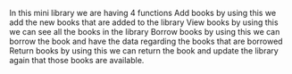 In this mini library we are having 4 functions 
Add books by using this we add the new books that are added to the library
View books by using this we can see all the books in the library
Borrow books by using this we can borrow the book and have the data regarding the books that are borrowed
Return books by using this we can return the book and update the library again that those books are available.
